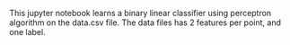 This jupyter notebook learns a binary linear classifier using perceptron algorithm on the data.csv file.
The data files has 2 features per point, and one label.
